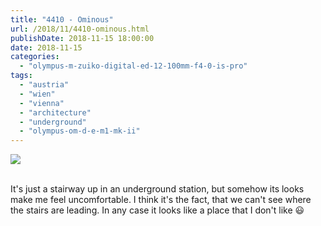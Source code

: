 ```yaml
---
title: "4410 - Ominous"
url: /2018/11/4410-ominous.html
publishDate: 2018-11-15 18:00:00
date: 2018-11-15
categories: 
  - "olympus-m-zuiko-digital-ed-12-100mm-f4-0-is-pro"
tags: 
  - "austria"
  - "wien"
  - "vienna"
  - "architecture"
  - "underground"
  - "olympus-om-d-e-m1-mk-ii"
---
```

<div class="container">
<div class="center"><a target="_blank" href="https://d25zfm9zpd7gm5.cloudfront.net/1200x1200/2017/20170813_000542_lr.jpg"><img class="webfeedsFeaturedVisual" src="https://d25zfm9zpd7gm5.cloudfront.net/0600x0600/2017/20170813_000542_lr.jpg" /></a></div>
</div>
<br />

It's just a stairway up in an underground station, but somehow its
looks make me feel uncomfortable. I think it's the fact, that we
can't see where the stairs are leading. In any case it looks like a
place that I don't like :smiley: